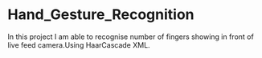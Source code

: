 # Hand_Gesture_Recognition
In this project I am able to recognise number of fingers showing in front of live feed camera.Using HaarCascade XML. 
